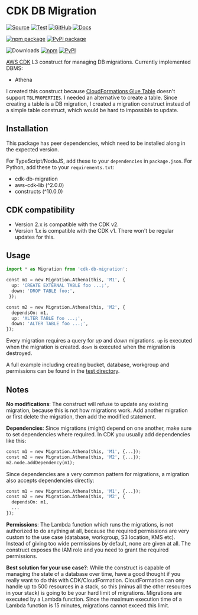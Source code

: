 # CDK DB Migration

[![Source](https://img.shields.io/badge/Source-GitHub-blue?logo=github)](https://github.com/udondan/cdk-db-migration)
[![Test](https://github.com/udondan/cdk-db-migration/workflows/Test/badge.svg)](https://github.com/udondan/cdk-db-migration/actions?query=workflow%3ATest)
[![GitHub](https://img.shields.io/github/license/udondan/cdk-db-migration)](https://github.com/udondan/cdk-db-migration/blob/master/LICENSE)
[![Docs](https://img.shields.io/badge/Construct%20Hub-cdk--db--migration-orange)](https://constructs.dev/packages/cdk-db-migration)

[![npm package](https://img.shields.io/npm/v/cdk-db-migration?color=brightgreen)](https://www.npmjs.com/package/cdk-db-migration)
[![PyPI package](https://img.shields.io/pypi/v/cdk-db-migration?color=brightgreen)](https://pypi.org/project/cdk-db-migration/)

![Downloads](https://img.shields.io/badge/-DOWNLOADS:-brightgreen?color=gray)
[![npm](https://img.shields.io/npm/dt/cdk-db-migration?label=npm&color=blueviolet)](https://www.npmjs.com/package/cdk-db-migration)
[![PyPI](https://img.shields.io/pypi/dm/cdk-db-migration?label=pypi&color=blueviolet)](https://pypi.org/project/cdk-db-migration/)

[AWS CDK](https://aws.amazon.com/cdk/) L3 construct for managing DB migrations. Currently implemented DBMS:

* Athena

I created this construct because [CloudFormations Glue Table](https://docs.aws.amazon.com/AWSCloudFormation/latest/UserGuide/aws-resource-glue-table.html) doesn't support `TBLPROPERTIES`. I needed an alternative to create a table. Since creating a table is a DB migration, I created a migration construct instead of a simple table construct, which would be hard to impossible to update.

## Installation

This package has peer dependencies, which need to be installed along in the expected version.

For TypeScript/NodeJS, add these to your `dependencies` in `package.json`. For Python, add these to your `requirements.txt`:

* cdk-db-migration
* aws-cdk-lib (^2.0.0)
* constructs (^10.0.0)

## CDK compatibility

* Version 2.x is compatible with the CDK v2.
* Version 1.x is compatible with the CDK v1. There won't be regular updates for this.

## Usage

```python
import * as Migration from 'cdk-db-migration';

const m1 = new Migration.Athena(this, 'M1', {
  up: 'CREATE EXTERNAL TABLE foo ...;',
  down: 'DROP TABLE foo;',
 });

const m2 = new Migration.Athena(this, 'M2', {
  dependsOn: m1,
  up: 'ALTER TABLE foo ...;',
  down: 'ALTER TABLE foo ...;',
});
```

Every migration requires a query for *up* and *down* migrations. `up` is executed when the migration is created. `down` is executed when the migration is destroyed.

A full example including creating bucket, database, workgroup and permissions can be found in the [test directory](https://github.com/udondan/cdk-db-migration/blob/master/test/lib/index.ts).

## Notes

**No modifications**: The construct will refuse to update any existing migration, because this is not how migrations work. Add another migration or first delete the migration, then add the modified statement.

**Dependencies**: Since migrations (might) depend on one another, make sure to set dependencies where required. In CDK you usually add dependencies like this:

```python
const m1 = new Migration.Athena(this, 'M1', {...});
const m2 = new Migration.Athena(this, 'M2', {...});
m2.node.addDependency(m1);
```

Since dependencies are a very common pattern for migrations, a migration also accepts dependencies directly:

```python
const m1 = new Migration.Athena(this, 'M1', {...});
const m2 = new Migration.Athena(this, 'M2', {
  dependsOn: m1,
  ...
});
```

**Permissions**: The Lambda function which runs the migrations, is not authorized to do anything at all, because the required permissions are very custom to the use case (database, workgroup, S3 location, KMS etc). Instead of giving too wide permissions by default, none are given at all. The construct exposes the IAM role and you need to grant the required permissions.

**Best solution for your use case?**: While the construct is capable of managing the state of a database over time, have a good thought if you really want to do this with CDK/CloudFormation. CloudFormation can ony handle up to 500 resources in a stack, so this (minus all the other resources in your stack) is going to be your hard limit of migrations. Migrations are executed by a Lambda function. Since the maximum execution time of a Lambda function is 15 minutes, migrations cannot exceed this limit.
